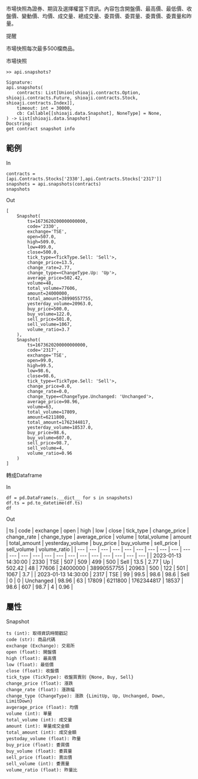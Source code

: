 市場快照為證券、期貨及選擇權當下資訊。內容包含開盤價、最高價、最低價、收盤價、變動價、均價、成交量、總成交量、委買價、委買量、委賣價、委賣量和昨量。

提醒

市場快照每次最多500檔商品。

市場快照

```
>> api.snapshots?

Signature:
api.snapshots(
    contracts: List[Union[shioaji.contracts.Option, shioaji.contracts.Future, shioaji.contracts.Stock, shioaji.contracts.Index]],
    timeout: int = 30000,
    cb: Callable[[shioaji.data.Snapshot], NoneType] = None,
) -> List[shioaji.data.Snapshot]
Docstring:
get contract snapshot info

```

## 範例

In

```
contracts = [api.Contracts.Stocks['2330'],api.Contracts.Stocks['2317']]
snapshots = api.snapshots(contracts)
snapshots

```

Out

```
[
    Snapshot(
        ts=1673620200000000000, 
        code='2330', 
        exchange='TSE', 
        open=507.0, 
        high=509.0, 
        low=499.0, 
        close=500.0, 
        tick_type=<TickType.Sell: 'Sell'>, 
        change_price=13.5, 
        change_rate=2.77,
        change_type=<ChangeType.Up: 'Up'>, 
        average_price=502.42, 
        volume=48, 
        total_volume=77606, 
        amount=24000000, 
        total_amount=38990557755, 
        yesterday_volume=20963.0, 
        buy_price=500.0,
        buy_volume=122.0, 
        sell_price=501.0, 
        sell_volume=1067, 
        volume_ratio=3.7
    ),
    Snapshot(
        ts=1673620200000000000, 
        code='2317', 
        exchange='TSE', 
        open=99.0, 
        high=99.5, 
        low=98.6, 
        close=98.6, 
        tick_type=<TickType.Sell: 'Sell'>, 
        change_price=0.0, 
        change_rate=0.0, 
        change_type=<ChangeType.Unchanged: 'Unchanged'>, 
        average_price=98.96, 
        volume=63, 
        total_volume=17809, 
        amount=6211800, 
        total_amount=1762344817, 
        yesterday_volume=18537.0, 
        buy_price=98.6, 
        buy_volume=607.0, 
        sell_price=98.7, 
        sell_volume=4, 
        volume_ratio=0.96
    )
]

```

轉成Dataframe

In

```
df = pd.DataFrame(s.__dict__ for s in snapshots)
df.ts = pd.to_datetime(df.ts)
df

```

Out

| ts | code | exchange | open | high | low | close | tick_type | change_price | change_rate | change_type | average_price | volume | total_volume | amount | total_amount | yesterday_volume | buy_price | buy_volume | sell_price | sell_volume | volume_ratio | | --- | --- | --- | --- | --- | --- | --- | --- | --- | --- | --- | --- | --- | --- | --- | --- | --- | --- | --- | --- | --- | --- | | 2023-01-13 14:30:00 | 2330 | TSE | 507 | 509 | 499 | 500 | Sell | 13.5 | 2.77 | Up | 502.42 | 48 | 77606 | 24000000 | 38990557755 | 20963 | 500 | 122 | 501 | 1067 | 3.7 | | 2023-01-13 14:30:00 | 2317 | TSE | 99 | 99.5 | 98.6 | 98.6 | Sell | 0 | 0 | Unchanged | 98.96 | 63 | 17809 | 6211800 | 1762344817 | 18537 | 98.6 | 607 | 98.7 | 4 | 0.96 |

## 屬性

Snapshot

```
ts (int): 取得資訊時間戳記
code (str): 商品代碼
exchange (Exchange): 交易所
open (float): 開盤價
high (float): 最高價
low (float): 最低價
close (float): 收盤價
tick_type (TickType): 收盤買賣別 {None, Buy, Sell}
change_price (float): 漲跌
change_rate (float): 漲跌幅
change_type (ChangeType): 漲跌 {LimitUp, Up, Unchanged, Down, LimitDown}
avgerage_price (float): 均價
volume (int): 單量
total_volume (int): 成交量
amount (int): 單量成交金額
total_amount (int): 成交金額
yestoday_volume (float): 昨量
buy_price (float): 委買價
buy_volume (float): 委買量
sell_price (float): 賣出價
sell_volume (int): 委賣量
volume_ratio (float): 昨量比

```
